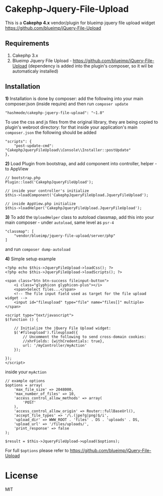 # Cakephp-Jquery-File-Upload

This is a **Cakephp 4.x** vendor/plugin for blueimp jquery file upload widget https://github.com/blueimp/jQuery-File-Upload

## Requirements
1. Cakephp 3.x
2. Blueimp Jquery File Upload  - https://github.com/blueimp/jQuery-File-Upload (dependency is added into the plugin's composer, so it wil be automaticaly installed)

## Installation
**1)** Installation is done by composer: add the following into your main composer.json (inside require) and then run `composer update`

```
"hashmode/cakephp-jquery-file-upload": "~1.0"
```

To use the css and js files from the original library, they are being copied to plugin's webroot directory: for that inside your application's main `composer.json` the following should be added
```
"scripts": {
    "post-update-cmd": "CakephpJqueryFileUpload\\Console\\Installer::postUpdate"
},
```

**2)** Load Plugin from bootstrap, and add component into controller, helper - to AppView
```
// bootstrap.php
Plugin::load('CakephpJqueryFileUpload');

// inside your controller's initialize
$this->loadComponent('CakephpJqueryFileUpload.JqueryFileUpload');

// inside AppView.php initialize
$this->loadHelper('CakephpJqueryFileUpload.JqueryFileUpload');
```

**3)** To add the `UploadHelper` class to autoload classmap, add this into your main composer - under `autoload`, same level as `psr-4`
```
"classmap": [
	"vendor/blueimp/jquery-file-upload/server/php"
]        
```
and run `composer dump-autoload`

**4)** Simple setup example

```
<?php echo $this->JqueryFileUpload->loadCss(); ?>
<?php echo $this->JqueryFileUpload->loadScripts(); ?>

<span class="btn btn-success fileinput-button">
    <i class="glyphicon glyphicon-plus"></i>
    <span>Select files...</span>
    <!-- The file input field used as target for the file upload widget -->
    <input id="fileupload" type="file" name="files[]" multiple>
</span>

<script type="text/javascript">
$(function () {

    // Initialize the jQuery File Upload widget:
    $('#fileupload').fileupload({
        // Uncomment the following to send cross-domain cookies:
        //xhrFields: {withCredentials: true},
        url: '/myController/myAction'
    });
    
});
</script>
```

inside your `myAction`

```
// example options
$options = array(
    'max_file_size' => 2048000,
    'max_number_of_files' => 10,
    'access_control_allow_methods' => array(
        'POST'
    ),
    'access_control_allow_origin' => Router::fullBaseUrl(),
    'accept_file_types' => '/\.(jpe?g|png)$/i',
    'upload_dir' => WWW_ROOT . 'files' . DS . 'uploads' . DS,
    'upload_url' => '/files/uploads/',
    'print_response' => false
);

$result = $this->JqueryFileUpload->upload($options);
```

For full `$options` please refer to https://github.com/blueimp/jQuery-File-Upload


# License
MIT
